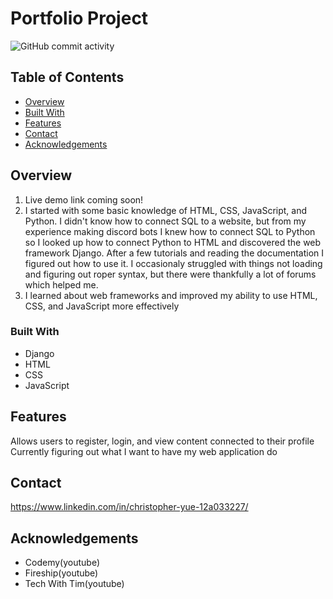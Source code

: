 # Portfolio Project
![GitHub commit activity](https://img.shields.io/github/commit-activity/w/christopher-yue/portfolioProject?style=flat-square)

## Table of Contents

- [Overview](#overview)
- [Built With](#built-with)
- [Features](#features)
- [Contact](#contact)
- [Acknowledgements](#acknowledgements)

## Overview

1. Live demo link coming soon!
2. I started with some basic knowledge of HTML, CSS, JavaScript, and Python.  I didn't know how to connect SQL to a website, but from my experience making discord bots I knew how to connect SQL to Python so I looked up how to connect Python to HTML and discovered the web framework Django.  After a few tutorials and reading the documentation I figured out how to use it.  I occasionaly struggled with things not loading and figuring out roper syntax, but there were thankfully a lot of forums which helped me.
3. I learned about web frameworks and improved my ability to use HTML, CSS, and JavaScript more effectively

### Built With

- Django
- HTML
- CSS
- JavaScript

## Features

Allows users to register, login, and view content connected to their profile
Currently figuring out what I want to have my web application do

## Contact

https://www.linkedin.com/in/christopher-yue-12a033227/

## Acknowledgements

- Codemy(youtube)
- Fireship(youtube)
- Tech With Tim(youtube)
